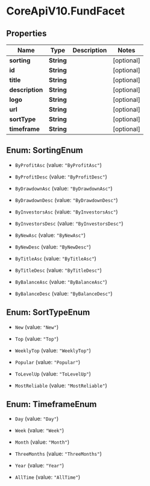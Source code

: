 # CoreApiV10.FundFacet

## Properties
Name | Type | Description | Notes
------------ | ------------- | ------------- | -------------
**sorting** | **String** |  | [optional] 
**id** | **String** |  | [optional] 
**title** | **String** |  | [optional] 
**description** | **String** |  | [optional] 
**logo** | **String** |  | [optional] 
**url** | **String** |  | [optional] 
**sortType** | **String** |  | [optional] 
**timeframe** | **String** |  | [optional] 


<a name="SortingEnum"></a>
## Enum: SortingEnum


* `ByProfitAsc` (value: `"ByProfitAsc"`)

* `ByProfitDesc` (value: `"ByProfitDesc"`)

* `ByDrawdownAsc` (value: `"ByDrawdownAsc"`)

* `ByDrawdownDesc` (value: `"ByDrawdownDesc"`)

* `ByInvestorsAsc` (value: `"ByInvestorsAsc"`)

* `ByInvestorsDesc` (value: `"ByInvestorsDesc"`)

* `ByNewAsc` (value: `"ByNewAsc"`)

* `ByNewDesc` (value: `"ByNewDesc"`)

* `ByTitleAsc` (value: `"ByTitleAsc"`)

* `ByTitleDesc` (value: `"ByTitleDesc"`)

* `ByBalanceAsc` (value: `"ByBalanceAsc"`)

* `ByBalanceDesc` (value: `"ByBalanceDesc"`)




<a name="SortTypeEnum"></a>
## Enum: SortTypeEnum


* `New` (value: `"New"`)

* `Top` (value: `"Top"`)

* `WeeklyTop` (value: `"WeeklyTop"`)

* `Popular` (value: `"Popular"`)

* `ToLevelUp` (value: `"ToLevelUp"`)

* `MostReliable` (value: `"MostReliable"`)




<a name="TimeframeEnum"></a>
## Enum: TimeframeEnum


* `Day` (value: `"Day"`)

* `Week` (value: `"Week"`)

* `Month` (value: `"Month"`)

* `ThreeMonths` (value: `"ThreeMonths"`)

* `Year` (value: `"Year"`)

* `AllTime` (value: `"AllTime"`)




